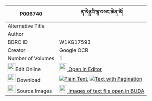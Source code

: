 |P006740|ན་ལེནྡྲའི་ལྷ་བསང་ཆེན་མོ། 
| --- | --- 
|Alternative Title |
|Author | 
|BDRC ID | W1KG17593
|Creator | Google OCR
|Number of Volumes| 1
|<img width="25" src="https://img.icons8.com/color/25/000000/edit-property.png">Edit Online| [<img width="25" src="https://avatars.githubusercontent.com/u/45091458?s=200&v=4"> Open in Editor](http://editor.openpecha.org/P006740)
|<img width="25" src="https://img.icons8.com/fluent/48/000000/download-2.png"/>  Download | [![](https://img.icons8.com/color/20/000000/txt.png)Plain Text](https://github.com/Openpecha/P006740/releases/download/v1/na_lendre(?)_lha_sangchen_mo_plain_P006740.zip), [![](https://img.icons8.com/color/20/000000/txt.png)Text with Pagination](https://github.com/Openpecha/P006740/releases/download/v1/na_lendre(?)_lha_sangchen_mo_pages_P006740.zip)
|<img width="25" src="https://img.icons8.com/plasticine/100/000000/pictures-folder.png"/>  Source Images | [<img width="25" src="https://library.bdrc.io/icons/BUDA-small.svg"> Images of text file open in BUDA](https://library.bdrc.io/show/bdr:W1KG17593)